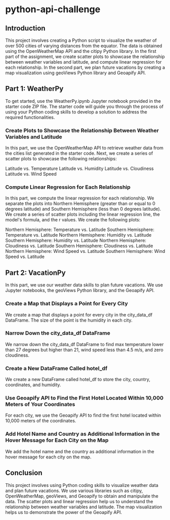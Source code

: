 # python-api-challenge
## Introduction
This project involves creating a Python script to visualize the weather of over 500 cities of varying distances from the equator. The data is obtained using the OpenWeatherMap API and the citipy Python library. In the first part of the assignment, we create scatter plots to showcase the relationship between weather variables and latitude, and compute linear regression for each relationship. In the second part, we plan future vacations by creating a map visualization using geoViews Python library and Geoapify API.

## Part 1: WeatherPy
To get started, use the WeatherPy.ipynb Jupyter notebook provided in the starter code ZIP file. The starter code will guide you through the process of using your Python coding skills to develop a solution to address the required functionalities.

### Create Plots to Showcase the Relationship Between Weather Variables and Latitude
In this part, we use the OpenWeatherMap API to retrieve weather data from the cities list generated in the starter code. Next, we create a series of scatter plots to showcase the following relationships:

Latitude vs. Temperature
Latitude vs. Humidity
Latitude vs. Cloudiness
Latitude vs. Wind Speed

### Compute Linear Regression for Each Relationship
In this part, we compute the linear regression for each relationship. We separate the plots into Northern Hemisphere (greater than or equal to 0 degrees latitude) and Southern Hemisphere (less than 0 degrees latitude). We create a series of scatter plots including the linear regression line, the model's formula, and the r values. We create the following plots:

Northern Hemisphere: Temperature vs. Latitude
Southern Hemisphere: Temperature vs. Latitude
Northern Hemisphere: Humidity vs. Latitude
Southern Hemisphere: Humidity vs. Latitude
Northern Hemisphere: Cloudiness vs. Latitude
Southern Hemisphere: Cloudiness vs. Latitude
Northern Hemisphere: Wind Speed vs. Latitude
Southern Hemisphere: Wind Speed vs. Latitude
## Part 2: VacationPy
In this part, we use our weather data skills to plan future vacations. We use Jupyter notebooks, the geoViews Python library, and the Geoapify API.

### Create a Map that Displays a Point for Every City
We create a map that displays a point for every city in the city_data_df DataFrame. The size of the point is the humidity in each city.


### Narrow Down the city_data_df DataFrame
We narrow down the city_data_df DataFrame to find max temperature lower than 27 degrees but higher than 21, wind speed less than 4.5 m/s, and zero cloudiness.

### Create a New DataFrame Called hotel_df
We create a new DataFrame called hotel_df to store the city, country, coordinates, and humidity.

### Use Geoapify API to Find the First Hotel Located Within 10,000 Meters of Your Coordinates
For each city, we use the Geoapify API to find the first hotel located within 10,000 meters of the coordinates.

### Add Hotel Name and Country as Additional Information in the Hover Message for Each City on the Map
We add the hotel name and the country as additional information in the hover message for each city on the map.

## Conclusion
This project involves using Python coding skills to visualize weather data and plan future vacations. We use various libraries such as citipy, OpenWeatherMap, geoViews, and Geoapify to obtain and manipulate the data. The scatter plots and linear regression help us to understand the relationship between weather variables and latitude. The map visualization helps us to demonstrate the power of the Geoapify API.